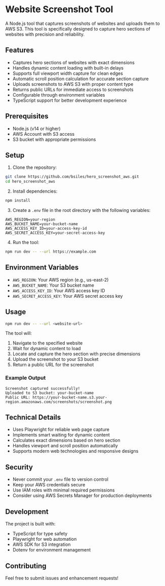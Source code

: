 # Website Screenshot Tool

A Node.js tool that captures screenshots of websites and uploads them to AWS S3. This tool is specifically designed to capture hero sections of websites with precision and reliability.

## Features

- Captures hero sections of websites with exact dimensions
- Handles dynamic content loading with built-in delays
- Supports full viewport width capture for clean edges
- Automatic scroll position calculation for accurate section capture
- Uploads screenshots to AWS S3 with proper content type
- Returns public URLs for immediate access to screenshots
- Configurable through environment variables
- TypeScript support for better development experience

## Prerequisites

- Node.js (v14 or higher)
- AWS Account with S3 access
- S3 bucket with appropriate permissions

## Setup

1. Clone the repository:
```bash
git clone https://github.com/bsiles/hero_screenshot_aws.git
cd hero_screenshot_aws
```

2. Install dependencies:
```bash
npm install
```

3. Create a `.env` file in the root directory with the following variables:
```env
AWS_REGION=your-region
AWS_BUCKET_NAME=your-bucket-name
AWS_ACCESS_KEY_ID=your-access-key-id
AWS_SECRET_ACCESS_KEY=your-secret-access-key
```

4. Run the tool:
```bash
npm run dev -- --url https://example.com
```

## Environment Variables

- `AWS_REGION`: Your AWS region (e.g., us-east-2)
- `AWS_BUCKET_NAME`: Your S3 bucket name
- `AWS_ACCESS_KEY_ID`: Your AWS access key ID
- `AWS_SECRET_ACCESS_KEY`: Your AWS secret access key

## Usage

```bash
npm run dev -- --url <website-url>
```

The tool will:
1. Navigate to the specified website
2. Wait for dynamic content to load
3. Locate and capture the hero section with precise dimensions
4. Upload the screenshot to your S3 bucket
5. Return a public URL for the screenshot

### Example Output
```
Screenshot captured successfully!
Uploaded to S3 bucket: your-bucket-name
Public URL: https://your-bucket-name.s3.your-region.amazonaws.com/screenshots/screenshot.png
```

## Technical Details

- Uses Playwright for reliable web page capture
- Implements smart waiting for dynamic content
- Calculates exact dimensions based on hero section
- Handles viewport and scroll position automatically
- Supports modern web technologies and responsive designs

## Security

- Never commit your `.env` file to version control
- Keep your AWS credentials secure
- Use IAM roles with minimal required permissions
- Consider using AWS Secrets Manager for production deployments

## Development

The project is built with:
- TypeScript for type safety
- Playwright for web automation
- AWS SDK for S3 integration
- Dotenv for environment management

## Contributing

Feel free to submit issues and enhancement requests! 